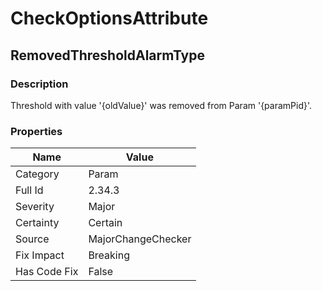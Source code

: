 ﻿---  
uid: MajorChangeChecker_2_34_3  
---

# CheckOptionsAttribute

## RemovedThresholdAlarmType

### Description

Threshold with value '{oldValue}' was removed from Param '{paramPid}'.

### Properties

| Name         | Value              |
| ------------ | ------------------ |
| Category     | Param              |
| Full Id      | 2.34.3             |
| Severity     | Major              |
| Certainty    | Certain            |
| Source       | MajorChangeChecker |
| Fix Impact   | Breaking           |
| Has Code Fix | False              |
